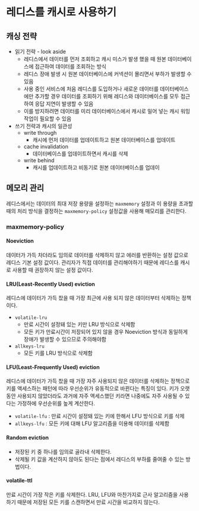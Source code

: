 # 레디스를 캐시로 사용하기

## 캐싱 전략

- 읽기 전략 - look aside
    - 레디스에서 데이터를 먼저 조회하고 캐시 미스가 발생 했을 때 원본 데이터베이스에 접근하여 데이터를 조회하는 방식
    - 레디스 장애 발생 시 원본 데이터베이스에 커넥션이 몰리면서 부하가 발생할 수 있음
    - 사용 중인 서비스에 처음 레디스를 도입하거나 새로운 데이터를 데이터베이스에만 추가할 경우 데이터를 조회하기 위해 레디스와 데이터베이스를 모두 접근하여 응답 지연이 발생할 수 있음
    - 이를 방지하려면 데이터를 미리 데이터베이스에서 캐시로 밀어 넣는 캐시 워밍 작업이 필요할 수 있음
- 쓰기 전략과 캐시의 일관성
    - write through
        - 캐시에 먼저 데이터를 업데이트하고 원본 데이터베이스를 업데이트
    - cache invalidation
        - 데이터베이스를 업데이트하면서 캐시를 삭제
    - write behind
        - 캐시를 업데이트하고 비동기로 원본 데이터베이스를 업데이

## 메모리 관리

레디스에서는 데이터의 최대 저장 용량을 설정하는 `maxmemory` 설정과 이 용량을 초과할 때의 처리 방식을 결정하는 `maxmemory-policy` 설정값을 사용해 매모리를 관리한다.

### maxmemory-policy

#### Noeviction

데이터가 가득 차더라도 임의로 데이터를 삭제하지 않고 에러를 반환하는 설정 값으로 레디스 기본 설정 값이다. 관리자가 직접 데이터를 관리해야하기 때문에 레디스를 캐시로 사용할 때 권장하지 않는 설정 값이다.

#### LRU(Least-Recently Used) eviction

레디스에 데이터가 가득 찼을 때 가장 최근에 사용 되지 않은 데이터부터 삭제하는 정책이다.

- `volatile-lru`
  - 만료 시간이 설정돼 있는 키만 LRU 방식으로 삭제함
  - 모든 키가 만료시간이 저장되어 있지 않을 경우 Noeviction 방식과 동일하게 장애가 발생할 수 있으므로 주의해야함
- `allkeys-lru`
  - 모든 키를 LRU 방식으로 삭제함

#### LFU(Least-Frequently Used) eviction

레디스에 데이터가 가득 찼을 때 가장 자주 사용되지 않은 데이터를 삭제하는 정책으로 키를 액세스하는 패턴에 따라 우선순위가 유동적으로 바뀐다는 특징이 있다. 키가 오랫동안 사용되지 않았더라도 과거에 자주 액세스했던 키라면 나중에도 자주 사용될 수 있다는 가정하에 우선순위를 높게 계산한다.

- `volatile-lfu` : 만료 시간이 설정돼 있는 키에 한해서 LFU 방식으로 키를 삭제
- `allkeys-lfu` : 모든 키에 대해 LFU 알고리즘을 이용해 데이터를 삭제함

#### Random eviction

- 저장된 키 중 하나를 임의로 골라내 삭제한다.
- 삭제될 키 값을 계산하지 않아도 된다는 점에서 레디스의 부하를 줄여줄 수 있는 방법이다.

#### volatile-ttl

만료 시간이 가장 작은 키를 삭제한다. LRU, LFU와 마찬가지로 근사 알고리즘을 사용하기 때문에 저장된 모든 키를 스캔하면서 만료 시간을 비교하지 않는다.